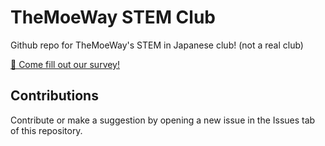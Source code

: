# TheMoeWay STEM Club
Github repo for TheMoeWay's STEM in Japanese club! (not a real club)

[🐇 Come fill out our survey!](https://forms.gle/KJuTtLtFa46J9quo6)

## Contributions
Contribute or make a suggestion by opening a new issue in the Issues tab of this repository. 

